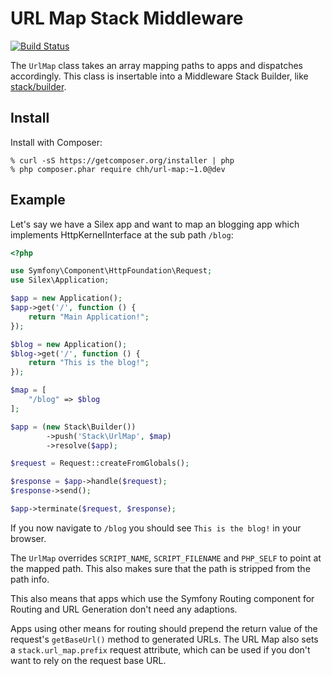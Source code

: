 # URL Map Stack Middleware

[![Build Status](https://travis-ci.org/stackphp/url-map.png)](https://travis-ci.org/stackphp/url-map)

The `UrlMap` class takes an array mapping paths to apps and dispatches
accordingly. This class is insertable into a Middleware Stack Builder, like
[stack/builder](http://github.com/stackphp/builder).

## Install

Install with Composer:

    % curl -sS https://getcomposer.org/installer | php
    % php composer.phar require chh/url-map:~1.0@dev

## Example

Let's say we have a Silex app and want to map an blogging app which
implements HttpKernelInterface at the sub path `/blog`:

```php
<?php

use Symfony\Component\HttpFoundation\Request;
use Silex\Application;

$app = new Application();
$app->get('/', function () {
    return "Main Application!";
});

$blog = new Application();
$blog->get('/', function () {
    return "This is the blog!";
});

$map = [
    "/blog" => $blog
];

$app = (new Stack\Builder())
        ->push('Stack\UrlMap', $map)
        ->resolve($app);

$request = Request::createFromGlobals();

$response = $app->handle($request);
$response->send();

$app->terminate($request, $response);
```

If you now navigate to `/blog` you should see `This is the blog!` in your
browser.

The `UrlMap` overrides `SCRIPT_NAME`, `SCRIPT_FILENAME` and `PHP_SELF`
to point at the mapped path. This also makes sure that the path is
stripped from the path info.

This also means that apps which use the Symfony Routing component for
Routing and URL Generation don't need any adaptions.

Apps using other means for routing should prepend the return value of the
request's `getBaseUrl()` method to generated URLs. The URL Map also sets a
`stack.url_map.prefix` request attribute, which can be used if you don't want
to rely on the request base URL.
